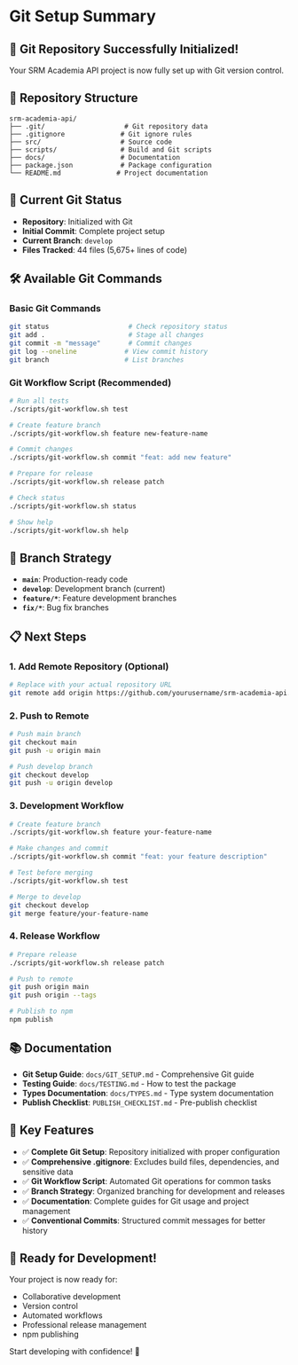 # Git Setup Summary

## 🎉 Git Repository Successfully Initialized!

Your SRM Academia API project is now fully set up with Git version control.

## 📁 Repository Structure

```
srm-academia-api/
├── .git/                    # Git repository data
├── .gitignore              # Git ignore rules
├── src/                    # Source code
├── scripts/                # Build and Git scripts
├── docs/                   # Documentation
├── package.json            # Package configuration
└── README.md              # Project documentation
```

## 🔄 Current Git Status

- **Repository**: Initialized with Git
- **Initial Commit**: Complete project setup
- **Current Branch**: `develop`
- **Files Tracked**: 44 files (5,675+ lines of code)

## 🛠️ Available Git Commands

### Basic Git Commands

```bash
git status                    # Check repository status
git add .                     # Stage all changes
git commit -m "message"       # Commit changes
git log --oneline            # View commit history
git branch                   # List branches
```

### Git Workflow Script (Recommended)

```bash
# Run all tests
./scripts/git-workflow.sh test

# Create feature branch
./scripts/git-workflow.sh feature new-feature-name

# Commit changes
./scripts/git-workflow.sh commit "feat: add new feature"

# Prepare for release
./scripts/git-workflow.sh release patch

# Check status
./scripts/git-workflow.sh status

# Show help
./scripts/git-workflow.sh help
```

## 🌿 Branch Strategy

- **`main`**: Production-ready code
- **`develop`**: Development branch (current)
- **`feature/*`**: Feature development branches
- **`fix/*`**: Bug fix branches

## 📋 Next Steps

### 1. Add Remote Repository (Optional)

```bash
# Replace with your actual repository URL
git remote add origin https://github.com/yourusername/srm-academia-api.git
```

### 2. Push to Remote

```bash
# Push main branch
git checkout main
git push -u origin main

# Push develop branch
git checkout develop
git push -u origin develop
```

### 3. Development Workflow

```bash
# Create feature branch
./scripts/git-workflow.sh feature your-feature-name

# Make changes and commit
./scripts/git-workflow.sh commit "feat: your feature description"

# Test before merging
./scripts/git-workflow.sh test

# Merge to develop
git checkout develop
git merge feature/your-feature-name
```

### 4. Release Workflow

```bash
# Prepare release
./scripts/git-workflow.sh release patch

# Push to remote
git push origin main
git push origin --tags

# Publish to npm
npm publish
```

## 📚 Documentation

- **Git Setup Guide**: `docs/GIT_SETUP.md` - Comprehensive Git guide
- **Testing Guide**: `docs/TESTING.md` - How to test the package
- **Types Documentation**: `docs/TYPES.md` - Type system documentation
- **Publish Checklist**: `PUBLISH_CHECKLIST.md` - Pre-publish checklist

## 🎯 Key Features

- ✅ **Complete Git Setup**: Repository initialized with proper configuration
- ✅ **Comprehensive .gitignore**: Excludes build files, dependencies, and sensitive data
- ✅ **Git Workflow Script**: Automated Git operations for common tasks
- ✅ **Branch Strategy**: Organized branching for development and releases
- ✅ **Documentation**: Complete guides for Git usage and project management
- ✅ **Conventional Commits**: Structured commit messages for better history

## 🚀 Ready for Development!

Your project is now ready for:

- Collaborative development
- Version control
- Automated workflows
- Professional release management
- npm publishing

Start developing with confidence! 🎉
